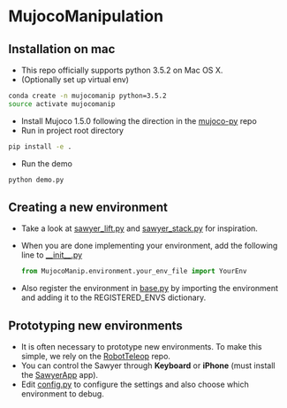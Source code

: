 # MujocoManipulation

## Installation on mac
* This repo officially supports python 3.5.2 on Mac OS X.
* (Optionally set up virtual env) 
```bash
conda create -n mujocomanip python=3.5.2
source activate mujocomanip
```
* Install Mujoco 1.5.0 following the direction in the [mujoco-py](https://github.com/openai/mujoco-py) repo
* Run in project root directory
```bash
pip install -e .
```
* Run the demo
```bash
python demo.py
```


## Creating a new environment

- Take a look at [sawyer\_lift.py](https://github.com/StanfordVL/MujocoManipulation/blob/master/MujocoManip/environments/sawyer_lift.py) and [sawyer\_stack.py](https://github.com/StanfordVL/MujocoManipulation/blob/master/MujocoManip/environments/sawyer_stack.py) for inspiration.

- When you are done implementing your environment, add the following line to [\_\_init\_\_.py](https://github.com/StanfordVL/MujocoManipulation/blob/master/MujocoManip/__init__.py) 

  ```python
  from MujocoManip.environment.your_env_file import YourEnv
  ```

- Also register the environment in [base.py](https://github.com/StanfordVL/MujocoManipulation/blob/master/MujocoManip/environments/base.py) by importing the environment and adding it to the REGISTERED_ENVS dictionary.

## Prototyping new environments

- It is often necessary to prototype new environments. To make this simple, we rely on the [RobotTeleop](https://github.com/StanfordVL/RobotTeleop) repo.
- You can control the Sawyer through **Keyboard** or **iPhone** (must install the [SawyerApp](https://github.com/StanfordVL/SawyerApp) app).
- Edit [config.py](https://github.com/StanfordVL/RobotTeleop/blob/master/RobotTeleop/config.py) to configure the settings and also choose which environment to debug. 